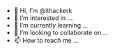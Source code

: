 - 👋 Hi, I’m @ithackerk
- 👀 I’m interested in ...
- 🌱 I’m currently learning ...
- 💞️ I’m looking to collaborate on ...
- 📫 How to reach me ...

<!---
ithackerk/ithackerk is a ✨ special ✨ repository because its `README.md` (this file) appears on your GitHub profile.
You can click the Preview link to take a look at your changes.
--->
